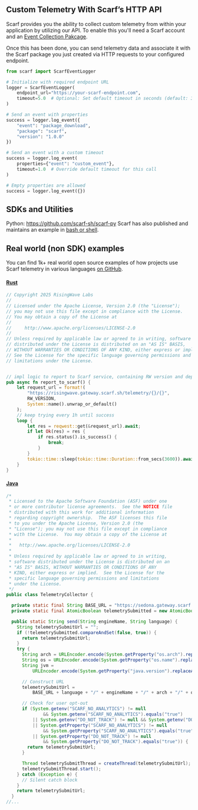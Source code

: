 ## Custom Telemetry With Scarf’s HTTP API<a id="custom-telemetry-with-scarfs-http-api"></a>

Scarf provides you the ability to collect custom telemetry from within your application by utilizing our API. To enable this you'll need a Scarf account and an [Event Collection Pakcage](/gateway/#event-collection-packages).

Once this has been done, you can send telemetry data and associate it with the Scarf package you just created via HTTP requests to your configured endpoint.

```python
from scarf import ScarfEventLogger

# Initialize with required endpoint URL
logger = ScarfEventLogger(
    endpoint_url="https://your-scarf-endpoint.com",
    timeout=5.0  # Optional: Set default timeout in seconds (default: 3.0)
)

# Send an event with properties
success = logger.log_event({
    "event": "package_download",
    "package": "scarf",
    "version": "1.0.0"
})

# Send an event with a custom timeout
success = logger.log_event(
    properties={"event": "custom_event"},
    timeout=1.0  # Override default timeout for this call
)

# Empty properties are allowed
success = logger.log_event({})
```

## SDKs and Utilities

Python: https://github.com/scarf-sh/scarf-py
Scarf has also published and maintains an example in [bash or shell](https://github.com/scarf-sh/scarf-shell/blob/main/scarf.sh).

## Real world (non SDK) examples

You can find 1k+ real world open source examples of how projects use Scarf telemetry in various languages [on GitHub](https://github.com/search?q=gateway.scarf.sh&type=code).

#### [Rust](https://github.com/risingwavelabs/risingwave/blob/7e67aadb64dbd57403df48733d30466ffa7931c3/src/common/src/telemetry/mod.rs#L174)

```rust
// Copyright 2025 RisingWave Labs
//
// Licensed under the Apache License, Version 2.0 (the "License");
// you may not use this file except in compliance with the License.
// You may obtain a copy of the License at
//
//     http://www.apache.org/licenses/LICENSE-2.0
//
// Unless required by applicable law or agreed to in writing, software
// distributed under the License is distributed on an "AS IS" BASIS,
// WITHOUT WARRANTIES OR CONDITIONS OF ANY KIND, either express or implied.
// See the License for the specific language governing permissions and
// limitations under the License.


// impl logic to report to Scarf service, containing RW version and deployment platform
pub async fn report_to_scarf() {
    let request_url = format!(
        "https://risingwave.gateway.scarf.sh/telemetry/{}/{}",
        RW_VERSION,
        System::name().unwrap_or_default()
    );
    // keep trying every 1h until success
    loop {
        let res = reqwest::get(&request_url).await;
        if let Ok(res) = res {
            if res.status().is_success() {
                break;
            }
        }
        tokio::time::sleep(tokio::time::Duration::from_secs(3600)).await;
    }
}
```

#### [Java](https://github.com/apache/sedona/blob/3bd5ebf35d0ab1b7bc527cf69f66935bc5f3685c/common/src/main/java/org/apache/sedona/common/utils/TelemetryCollector.java#L26)

```java
/*
 * Licensed to the Apache Software Foundation (ASF) under one
 * or more contributor license agreements.  See the NOTICE file
 * distributed with this work for additional information
 * regarding copyright ownership.  The ASF licenses this file
 * to you under the Apache License, Version 2.0 (the
 * "License"); you may not use this file except in compliance
 * with the License.  You may obtain a copy of the License at
 *
 *   http://www.apache.org/licenses/LICENSE-2.0
 *
 * Unless required by applicable law or agreed to in writing,
 * software distributed under the License is distributed on an
 * "AS IS" BASIS, WITHOUT WARRANTIES OR CONDITIONS OF ANY
 * KIND, either express or implied.  See the License for the
 * specific language governing permissions and limitations
 * under the License.
 */
public class TelemetryCollector {

  private static final String BASE_URL = "https://sedona.gateway.scarf.sh/packages/";
  private static final AtomicBoolean telemetrySubmitted = new AtomicBoolean(false);

  public static String send(String engineName, String language) {
    String telemetrySubmitUrl = "";
    if (!telemetrySubmitted.compareAndSet(false, true)) {
      return telemetrySubmitUrl;
    }
    try {
      String arch = URLEncoder.encode(System.getProperty("os.arch").replaceAll(" ", "_"), "UTF-8");
      String os = URLEncoder.encode(System.getProperty("os.name").replaceAll(" ", "_"), "UTF-8");
      String jvm =
          URLEncoder.encode(System.getProperty("java.version").replaceAll(" ", "_"), "UTF-8");

      // Construct URL
      telemetrySubmitUrl =
          BASE_URL + language + "/" + engineName + "/" + arch + "/" + os + "/" + jvm;

      // Check for user opt-out
      if (System.getenv("SCARF_NO_ANALYTICS") != null
              && System.getenv("SCARF_NO_ANALYTICS").equals("true")
          || System.getenv("DO_NOT_TRACK") != null && System.getenv("DO_NOT_TRACK").equals("true")
          || System.getProperty("SCARF_NO_ANALYTICS") != null
              && System.getProperty("SCARF_NO_ANALYTICS").equals("true")
          || System.getProperty("DO_NOT_TRACK") != null
              && System.getProperty("DO_NOT_TRACK").equals("true")) {
        return telemetrySubmitUrl;
      }

      Thread telemetrySubmitThread = createThread(telemetrySubmitUrl);
      telemetrySubmitThread.start();
    } catch (Exception e) {
      // Silent catch block
    }
    return telemetrySubmitUrl;
  }
//...
```


